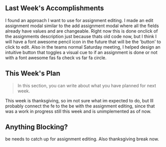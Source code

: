 ## Last Week's Accomplishments

I found an approach I want to use for assignment editing. I made an edit assignment modal similar to the add assignment modal where all the fields already have values and are changeable. Right now this is done onclick of the assignments description just because thats old code now, but I think I will have a font awesome pencil icon in the future that will be the 'button' to click to edit. Also in the teams normal Saturday meeting, I helped design an intuitive button that toggles a visual cue to if an assignment is done or not with a font awesome fas fa check vs far fa circle.

## This Week's Plan

> In this section, you can write about what you have planned for next week.

This week is thanksgiving, so im not sure what im expected to do, but Ill probably connect the fe to the be with the assignment editing, since that was a work in progress still this week and is unimplemented as of now.

## Anything Blocking?

be needs to catch up for assignment editing. Also thanksgiving break now.